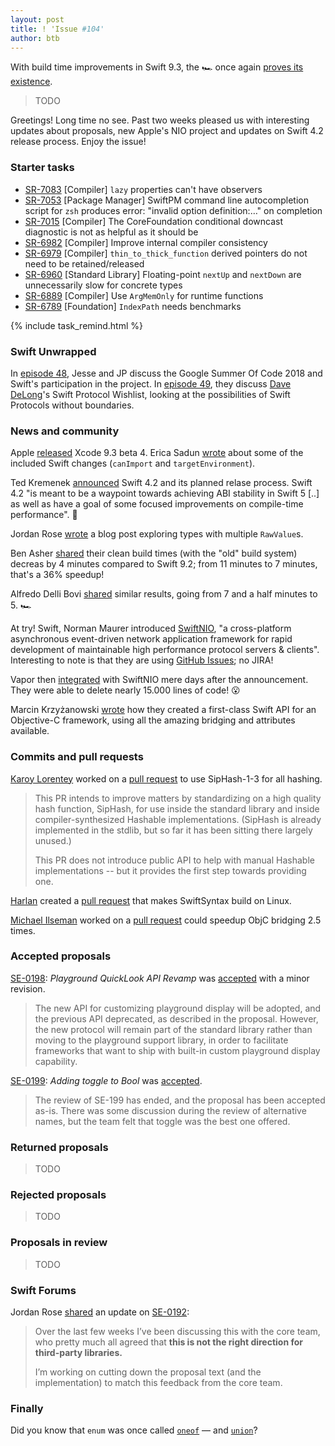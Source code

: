 ```yaml
---
layout: post
title: ! 'Issue #104'
author: btb
---
```


With build time improvements in Swift 9.3, the 🏎 once again [proves its existence](https://twitter.com/cabel/status/793886373849608192).

> TODO

Greetings! Long time no see. Past two weeks pleased us with interesting updates about proposals, new Apple's NIO project and updates on Swift 4.2 release process. Enjoy the issue!

<!--excerpt-->

### Starter tasks

- [SR-7083](https://bugs.swift.org/browse/SR-7083) [Compiler] `lazy` properties can't have observers
- [SR-7053](https://bugs.swift.org/browse/SR-7053) [Package Manager] SwiftPM command line autocompletion script for `zsh` produces error: "invalid option definition:…" on completion
- [SR-7015](https://bugs.swift.org/browse/SR-7015) [Compiler] The CoreFoundation conditional downcast diagnostic is not as helpful as it should be
- [SR-6982](https://bugs.swift.org/browse/SR-6982) [Compiler] Improve internal compiler consistency
- [SR-6979](https://bugs.swift.org/browse/SR-6979) [Compiler] `thin_to_thick_function` derived pointers do not need to be retained/released
- [SR-6960](https://bugs.swift.org/browse/SR-6960) [Standard Library] Floating-point `nextUp` and `nextDown` are unnecessarily slow for concrete types
- [SR-6889](https://bugs.swift.org/browse/SR-6889) [Compiler] Use `ArgMemOnly` for runtime functions
- [SR-6789](https://bugs.swift.org/browse/SR-6789) [Foundation] `IndexPath` needs benchmarks

{% include task_remind.html %}

### Swift Unwrapped

In [episode 48](https://spec.fm/podcasts/swift-unwrapped/117689), Jesse and JP discuss the Google Summer Of Code 2018 and Swift's participation in the project. In [episode 49](https://spec.fm/podcasts/swift-unwrapped/117707), they discuss [Dave DeLong](https://twitter.com/davedelong)'s Swift Protocol Wishlist, looking at the possibilities of Swift Protocols without  boundaries.

### News and community

Apple [released](https://download.developer.apple.com/Developer_Tools/Xcode_9.3_beta_4/Release_Notes_for_Xcode_9.3_beta_4.pdf) Xcode 9.3 beta 4. Erica Sadun [wrote](http://ericasadun.com/2018/03/05/new-to-swift-in-xcode-9-3-beta-4-se-0075-and-se-0190-allow-better-configuration-testing/) about some of the included Swift changes (`canImport` and `targetEnvironment`).

Ted Kremenek [announced](https://swift.org/blog/4-2-release-process/) Swift 4.2 and its planned relase process. Swift 4.2 "is meant to be a waypoint towards achieving ABI stability in Swift 5 [..] as well as have a goal of some focused improvements on compile-time performance". 🎉

Jordan Rose [wrote](http://belkadan.com/blog/2018/02/Many-to-Many-Protocols/) a blog post exploring types with multiple `RawValue`s.

Ben Asher [shared](https://twitter.com/benasher44/status/968905975724892160) their clean build times (with the "old" build system) decreas by 4 minutes compared to Swift 9.2; from 11 minutes to 7 minutes, that's a 36% speedup!

Alfredo Delli Bovi [shared](https://twitter.com/adellibovi/status/969012500682477568) similar results, going from 7 and a half minutes to 5. 🏎

At try! Swift, Norman Maurer introduced [SwiftNIO](https://github.com/apple/swift-nio), "a cross-platform asynchronous event-driven network application framework for rapid development of maintainable high performance protocol servers & clients".
Interesting to note is that they are using [GitHub Issues](https://github.com/apple/swift-nio/issues); no JIRA!

Vapor then [integrated](https://twitter.com/codevapor/status/970012673852178432) with SwiftNIO mere days after the announcement. They were able to delete nearly 15.000 lines of code! 😮

Marcin Krzyżanowski [wrote](https://pspdfkit.com/blog/2018/first-class-swift-api-for-objective-c-frameworks/) how they created a first-class Swift API for an Objective-C framework, using all the amazing bridging and attributes available.

### Commits and pull requests

[Karoy Lorentey](https://github.com/lorentey) worked on a [pull request](https://github.com/apple/swift/pull/14913) to use SipHash-1-3 for all hashing.

> This PR intends to improve matters by standardizing on a high quality hash function, SipHash, for use inside the standard library and inside compiler-synthesized Hashable implementations. (SipHash is already implemented in the stdlib, but so far it has been sitting there largely unused.)
>
> This PR does not introduce public API to help with manual Hashable implementations -- but it provides the first step towards providing one.

[Harlan](https://github.com/harlanhaskins) created a [pull request](https://github.com/apple/swift/pull/14854) that makes SwiftSyntax build on Linux.

[Michael Ilseman](https://github.com/milseman) worked on a [pull request](https://github.com/apple/swift/pull/14755) could speedup ObjC bridging 2.5 times.

### Accepted proposals

[SE-0198](https://github.com/apple/swift-evolution/blob/master/proposals/0198-playground-quicklook-api-revamp.md): *Playground QuickLook API Revamp* was [accepted](https://forums.swift.org/t/se-0198-playground-quicklook-api-revamp/9448/16) with a minor revision.

> The new API for customizing playground display will be adopted, and the previous API deprecated, as described in the proposal. However, the new protocol will remain part of the standard library rather than moving to the playground support library, in order to facilitate frameworks that want to ship with built-in custom playground display capability.

[SE-0199](https://github.com/apple/swift-evolution/blob/master/proposals/0199-bool-toggle.md): *Adding toggle to Bool* was [accepted](https://forums.swift.org/t/accepted-se-199-add-toggle-to-bool/10681).

> The review of SE-199 has ended, and the proposal has been accepted as-is. There was some discussion during the review of alternative names, but the team felt that toggle was the best one offered.

### Returned proposals

> TODO

### Rejected proposals

> TODO

### Proposals in review

> TODO

### Swift Forums

Jordan Rose [shared](https://forums.swift.org/t/se-0192-non-exhaustive-enums/7291/337) an update on [SE-0192](https://github.com/apple/swift-evolution/blob/master/proposals/0192-non-exhaustive-enums.md):

> Over the last few weeks I’ve been discussing this with the core team, who pretty much all agreed that **this is not the right direction for third-party libraries.**
>
> I’m working on cutting down the proposal text (and the implementation) to match this feedback from the core team.

### Finally

Did you know that `enum` was once called [`oneof`](https://twitter.com/dgregor79/status/970857272724172800) — and [`union`](https://github.com/apple/swift/blob/master/CHANGELOG.md#2013-09-24)?
